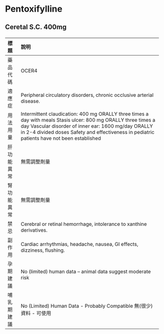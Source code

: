 # Pentoxifylline

## Ceretal S.C. 400mg

##### 

| 標題       | 說明                                                                                                                                                                                                                                                                 |
|:-----------|:---------------------------------------------------------------------------------------------------------------------------------------------------------------------------------------------------------------------------------------------------------------------|
| 藥品代碼   | OCER4                                                                                                                                                                                                                                                                |
| 適應症     | Peripheral circulatory disorders, chronic occlusive arterial disease.                                                                                                                                                                                                |
| 用法用量   | Intermittent claudication: 400 mg ORALLY three times a day with meals Stasis ulcer: 800 mg ORALLY three times a day Vascular disorder of inner ear: 1600 mg/day ORALLY in 2-4 divided doses Safety and effectiveness in pediatric patients have not been established |
| 肝功能異常 | 無需調整劑量                                                                                                                                                                                                                                                         |
| 腎功能異常 | 無需調整劑量                                                                                                                                                                                                                                                         |
| 禁忌       | Cerebral or retinal hemorrhage, intolerance to xanthine derivatives.                                                                                                                                                                                                 |
| 副作用     | Cardiac arrhythmias, headache, nausea, GI effects, dizziness, flushing.                                                                                                                                                                                              |
| 孕期建議   | No (limited) human data – animal data suggest moderate risk                                                                                                                                                                                                          |
| 哺乳期建議 | No (Limited) Human Data - Probably Compatible 無(很少)資料 - 可使用                                                                                                                                                                                                  |

